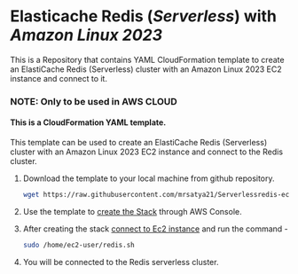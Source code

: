 # Elasticache Redis (*Serverless*) with *Amazon Linux 2023*
This is a Repository that contains YAML CloudFormation template to create an ElastiCache Redis (Serverless) cluster with an Amazon Linux 2023 EC2 instance and connect to it. 

### NOTE: Only to be used in AWS CLOUD

#### This is a CloudFormation YAML template. 

This template can be used to create an ElastiCache Redis (Serverless) cluster with an Amazon Linux 2023 EC2 instance and connect to the Redis cluster.

1. Download the template to your local machine from github repository.

    ```sh
    wget https://raw.githubusercontent.com/mrsatya21/Serverlessredis-ec2/main/serverless-redis-ec2.yaml
    ```
2. Use the template to [create the Stack](https://docs.aws.amazon.com/AWSCloudFormation/latest/UserGuide/cfn-console-create-stack.html) through AWS Console. 

3. After creating the stack [connect to Ec2 instance](https://docs.aws.amazon.com/AWSEC2/latest/UserGuide/connect-linux-inst-ssh.html#connect-linux-inst-sshClient) and run the command -
    ```sh 
    sudo /home/ec2-user/redis.sh
    ```

4. You will be connected to the Redis serverless cluster.